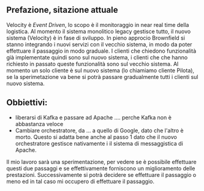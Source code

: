 ## Prefazione, sitazione attuale
Velocity è *Event Driven*, lo scopo è il monitoraggio in near real time della logistica.
Al momento il sistema monolitico legacy gestisce tutto, il nuovo sistema (Velocity) è in fase di sviluppo. 
In pieno approcio Brownfield si stanno integrando i nuovi servizi con il vecchio sistema, in modo da poter effettuare il passaggio in modo graduale.
I clienti che chiedono funzionalità già implementate quindi sono sul nuovo sistema, i clienti che che hanno richiesto in passato queste funzionalità sono sul vecchio sistema.
Al momento un solo cliente è sul nuovo sistema (lo chiamiamo cliente Pilota), se la sperimetazione va bene si potrà passare gradualmente tutti i clienti sul nuovo sistema.

## Obbiettivi:
- liberarsi di Kafka e passare ad Apache .... perche Kafka non è abbastanza veloce
- Cambiare orchestratore, da ... a quello di Google, dato che l'altro è morto.
Questo si adatta bene anche al passo 1 dato che il nuovo orchestratore gestisce nativamente i il sistema di messaggistica di Apache.

Il mio lavoro sarà una sperimentazione, per vedere se è possibile effettuare questi due passaggi e se effettivamente forniscono un miglioramento delle prestazioni.
Successivamente si potrà decidere se effettuare il passaggio o meno ed in tal caso mi occupero di effettuare il passaggio.

